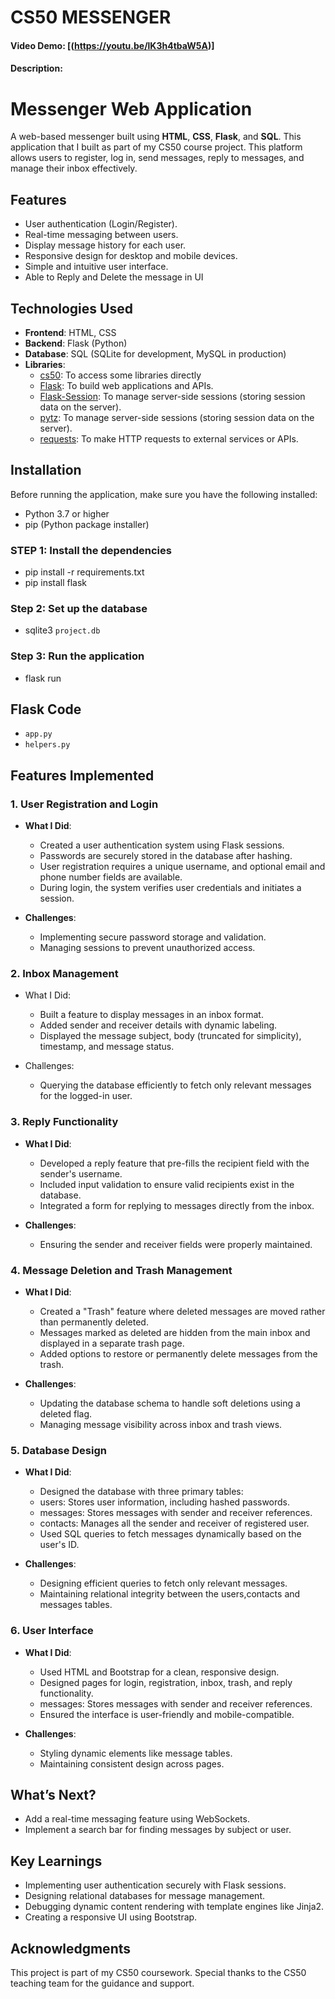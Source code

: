 # CS50 MESSENGER
#### Video Demo:  [(https://youtu.be/lK3h4tbaW5A)]
#### Description:
# Messenger Web Application

A web-based messenger built using **HTML**, **CSS**, **Flask**, and **SQL**. This application that I built as part of my CS50 course project. This platform allows users to register, log in, send messages, reply to messages, and manage their inbox effectively.

## Features

- User authentication (Login/Register).
- Real-time messaging between users.
- Display message history for each user.
- Responsive design for desktop and mobile devices.
- Simple and intuitive user interface.
- Able to Reply and Delete the message in UI

## Technologies Used

- **Frontend**: HTML, CSS
- **Backend**: Flask (Python)
- **Database**: SQL (SQLite for development, MySQL in production)
- **Libraries**:
  - <ins>cs50</ins>: To access some libraries directly
  - <ins>Flask</ins>: To build web applications and APIs.
  - <ins>Flask-Session</ins>: To manage server-side sessions (storing session data on the server).
  - <ins>pytz</ins>: To manage server-side sessions (storing session data on the server).
  - <ins>requests</ins>: To make HTTP requests to external services or APIs.

## Installation

Before running the application, make sure you have the following installed:
- Python 3.7 or higher
- pip (Python package installer)

### STEP 1: Install the dependencies
- pip install -r requirements.txt
- pip install flask

### Step 2: Set up the database
- sqlite3 `project.db`

### Step 3: Run the application
- flask run

## Flask Code

- `app.py`
- `helpers.py`

## Features Implemented

### 1. User Registration and Login

  - **What I Did**:
      - Created a user authentication system using Flask sessions.
      - Passwords are securely stored in the database after hashing.
      - User registration requires a unique username, and optional email and phone number fields are available.
      - During login, the system verifies user credentials and initiates a session.

  - **Challenges**:

      - Implementing secure password storage and validation.
      - Managing sessions to prevent unauthorized access.

### 2. Inbox Management

  - What I Did:
      - Built a feature to display messages in an inbox format.
      - Added sender and receiver details with dynamic labeling.
      - Displayed the message subject, body (truncated for simplicity), timestamp, and message status.

  - Challenges:

      - Querying the database efficiently to fetch only relevant messages for the logged-in user.

### 3. Reply Functionality

  - **What I Did**:
      - Developed a reply feature that pre-fills the recipient field with the sender's username.
      - Included input validation to ensure valid recipients exist in the database.
      - Integrated a form for replying to messages directly from the inbox.

  - **Challenges**:

      - Ensuring the sender and receiver fields were properly maintained.

### 4. Message Deletion and Trash Management

  - **What I Did**:
      - Created a "Trash" feature where deleted messages are moved rather than permanently deleted.
      - Messages marked as deleted are hidden from the main inbox and displayed in a separate trash page.
      - Added options to restore or permanently delete messages from the trash.

  - **Challenges**:

      - Updating the database schema to handle soft deletions using a deleted flag.
      - Managing message visibility across inbox and trash views.

### 5. Database Design

  - **What I Did**:
      - Designed the database with three primary tables:
      - users: Stores user information, including hashed passwords.
      - messages: Stores messages with sender and receiver references.
      - contacts: Manages all the sender and receiver of registered user.
      - Used SQL queries to fetch messages dynamically based on the user's ID.

  - **Challenges**:

      - Designing efficient queries to fetch only relevant messages.
      - Maintaining relational integrity between the users,contacts and messages tables.

### 6. User Interface

  - **What I Did**:
      - Used HTML and Bootstrap for a clean, responsive design.
      - Designed pages for login, registration, inbox, trash, and reply functionality.
      - messages: Stores messages with sender and receiver references.
      - Ensured the interface is user-friendly and mobile-compatible.

  - **Challenges**:

      - Styling dynamic elements like message tables.
      - Maintaining consistent design across pages.

## What’s Next?

- Add a real-time messaging feature using WebSockets.
- Implement a search bar for finding messages by subject or user.

## Key Learnings

- Implementing user authentication securely with Flask sessions.
- Designing relational databases for message management.
- Debugging dynamic content rendering with template engines like Jinja2.
- Creating a responsive UI using Bootstrap.

## Acknowledgments
This project is part of my CS50 coursework. Special thanks to the CS50 teaching team for the guidance and support.
